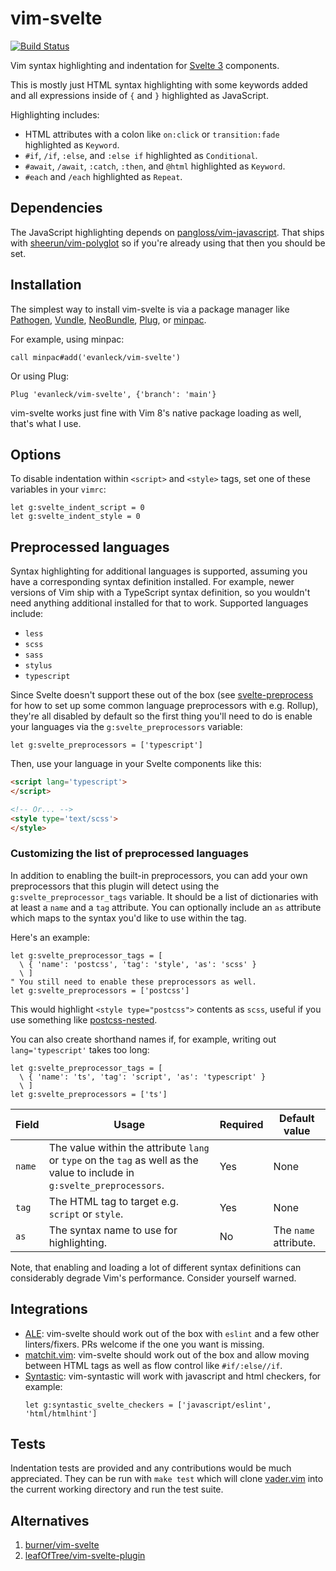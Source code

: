 # vim-svelte

[![Build Status](https://travis-ci.com/evanleck/vim-svelte.svg?branch=main)](https://travis-ci.com/evanleck/vim-svelte)

Vim syntax highlighting and indentation for [Svelte 3][svelte] components.

This is mostly just HTML syntax highlighting with some keywords added and all
expressions inside of `{` and `}` highlighted as JavaScript.

Highlighting includes:

- HTML attributes with a colon like `on:click` or `transition:fade` highlighted
    as `Keyword`.
- `#if`, `/if`, `:else`, and `:else if` highlighted as `Conditional`.
- `#await`, `/await`, `:catch`, `:then`, and `@html` highlighted as `Keyword`.
- `#each` and `/each` highlighted as `Repeat`.


## Dependencies

The JavaScript highlighting depends on
[pangloss/vim-javascript][vim-javascript]. That ships with
[sheerun/vim-polyglot][vim-polyglot] so if you're already using that then you
should be set.


## Installation

The simplest way to install vim-svelte is via a package manager like
[Pathogen][pathogen], [Vundle][vundle], [NeoBundle][neobundle],
[Plug][vim-plug], or [minpac][minpac].

For example, using minpac:

```vimscript
call minpac#add('evanleck/vim-svelte')
```

Or using Plug:

```vimscript
Plug 'evanleck/vim-svelte', {'branch': 'main'}
```

vim-svelte works just fine with Vim 8's native package loading as well, that's
what I use.


## Options

To disable indentation within `<script>` and `<style>` tags, set one of these
variables in your `vimrc`:

```vim
let g:svelte_indent_script = 0
let g:svelte_indent_style = 0
```


## Preprocessed languages

Syntax highlighting for additional languages is supported, assuming you have a
corresponding syntax definition installed. For example, newer versions of Vim
ship with a TypeScript syntax definition, so you wouldn't need anything
additional installed for that to work. Supported languages include:

- `less`
- `scss`
- `sass`
- `stylus`
- `typescript`

Since Svelte doesn't support these out of the box (see
[svelte-preprocess][preprocess] for how to set up some common language
preprocessors with e.g. Rollup), they're all disabled by default so the first
thing you'll need to do is enable your languages via the
`g:svelte_preprocessors` variable:

```vim
let g:svelte_preprocessors = ['typescript']
```

Then, use your language in your Svelte components like this:

```html
<script lang='typescript'>
</script>

<!-- Or... -->
<style type='text/scss'>
</style>
```

### Customizing the list of preprocessed languages

In addition to enabling the built-in preprocessors, you can add your own
preprocessors that this plugin will detect using the
`g:svelte_preprocessor_tags` variable. It should be a list of dictionaries with
at least a `name` and a `tag` attribute. You can optionally include an `as`
attribute which maps to the syntax you'd like to use within the tag.

Here's an example:

```vim
let g:svelte_preprocessor_tags = [
  \ { 'name': 'postcss', 'tag': 'style', 'as': 'scss' }
  \ ]
" You still need to enable these preprocessors as well.
let g:svelte_preprocessors = ['postcss']
```

This would highlight `<style type="postcss">` contents as `scss`, useful if you
use something like [postcss-nested][nested].

You can also create shorthand names if, for example, writing out
`lang='typescript'` takes too long:

```vim
let g:svelte_preprocessor_tags = [
  \ { 'name': 'ts', 'tag': 'script', 'as': 'typescript' }
  \ ]
let g:svelte_preprocessors = ['ts']
```

<table>
  <thead>
    <tr>
      <th>Field</th>
      <th>Usage</th>
      <th>Required</th>
      <th>Default value</th>
    </tr>
  </thead>
  <tbody>
    <tr>
      <td><code>name</code></td>
      <td>
        The value within the attribute <code>lang</code> or <code>type</code> on
        the <code>tag</code> as well as the value to include in
        <code>g:svelte_preprocessors</code>.
      </td>
      <td>Yes</td>
      <td>None</td>
    </tr>
    <tr>
      <td><code>tag</code></td>
      <td>The HTML tag to target e.g. <code>script</code> or <code>style</code>.</td>
      <td>Yes</td>
      <td>None</td>
    </tr>
    <tr>
      <td><code>as</code></td>
      <td>The syntax name to use for highlighting.</td>
      <td>No</td>
      <td>The <code>name</code> attribute.</td>
    </tr>
  </tbody>
</table>

Note, that enabling and loading a lot of different syntax definitions can
considerably degrade Vim's performance. Consider yourself warned.


## Integrations

- [ALE][ale]: vim-svelte should work out of the box with `eslint` and a few
  other linters/fixers. PRs welcome if the one you want is missing.
- [matchit.vim][matchit]: vim-svelte should work out of the box and allow moving
  between HTML tags as well as flow control like `#if/:else//if`.
- [Syntastic][syntastic]: vim-syntastic will work with javascript and html checkers, for example:
  ```vim
  let g:syntastic_svelte_checkers = ['javascript/eslint', 'html/htmlhint']
  ```


## Tests

Indentation tests are provided and any contributions would be much appreciated.
They can be run with `make test` which will clone [vader.vim][vader] into the
current working directory and run the test suite.


## Alternatives

1. [burner/vim-svelte][burner]
2. [leafOfTree/vim-svelte-plugin][leafOfTree]


[ale]: https://github.com/dense-analysis/ale
[burner]: https://github.com/burner/vim-svelte
[leafOfTree]: https://github.com/leafOfTree/vim-svelte-plugin
[matchit]: https://github.com/adelarsq/vim-matchit
[minpac]: https://github.com/k-takata/minpac
[neobundle]: https://github.com/Shougo/neobundle.vim
[nested]: https://github.com/postcss/postcss-nested
[pathogen]: https://github.com/tpope/vim-pathogen
[preprocess]: https://github.com/sveltejs/svelte-preprocess
[svelte]: https://svelte.dev
[syntastic]: https://github.com/vim-syntastic/syntastic
[vader]: https://github.com/junegunn/vader.vim
[vim-javascript]: https://github.com/pangloss/vim-javascript
[vim-plug]: https://github.com/junegunn/vim-plug
[vim-polyglot]: https://github.com/sheerun/vim-polyglot
[vundle]: https://github.com/VundleVim/Vundle.vim

